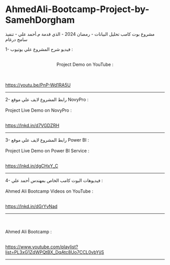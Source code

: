 # AhmedAli-Bootcamp-Project-by-SamehDorgham
مشروع بوت كامب تحليل البيانات - رمضان 2024 - الذي قدمة م.أحمد علي - تنفيذ سامح درغام


1- فيديو شرح المشروع علي يوتيوب :
<br> <br> <center> Project Demo on YouTube : </center> </br> </br>

https://youtu.be/PnP-Wd1RA5U

---------------------------------------------------------------------------

2- رابط المشروع لايف علي موقع NovyPro :
<br> <br> Project Live Demo on NovyPro : </br> </br>

https://lnkd.in/d7VGDZRH

---------------------------------------------------------------------------

3- رابط المشروع لايف علي موقع Power BI :
<br> <br> Project Live Demo on Power BI Service : </br> </br>

https://lnkd.in/dgCHxY_C

---------------------------------------------------------------------------

4- فيديوهات البوت كامب الخاص بمهندس أحمد علي :
<br> <br> Ahmed Ali Bootcamp Videos on YouTube : </br> </br>

https://lnkd.in/dGrYvNad

---------------------------------------------------------------------------

<br> <br> Ahmed Ali Bootcamp : </br> </br>

https://www.youtube.com/playlist?list=PL3xG1ZdWPQtBX_DqAtc8Uo7CCL0vbYjjS

---------------------------------------------------------------------------
